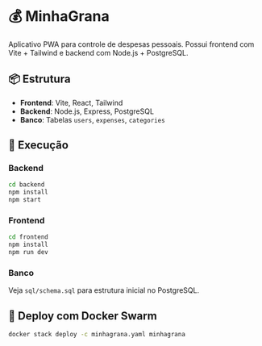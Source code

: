 # 💰 MinhaGrana

Aplicativo PWA para controle de despesas pessoais. Possui frontend com Vite + Tailwind e backend com Node.js + PostgreSQL.

## 📦 Estrutura
- **Frontend**: Vite, React, Tailwind
- **Backend**: Node.js, Express, PostgreSQL
- **Banco**: Tabelas `users`, `expenses`, `categories`

## 🚀 Execução

### Backend
```bash
cd backend
npm install
npm start
```

### Frontend
```bash
cd frontend
npm install
npm run dev
```

### Banco
Veja `sql/schema.sql` para estrutura inicial no PostgreSQL.

## 🐳 Deploy com Docker Swarm
```bash
docker stack deploy -c minhagrana.yaml minhagrana
```